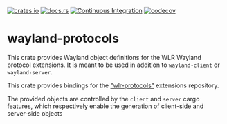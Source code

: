 [![crates.io](https://img.shields.io/crates/v/wayland-protocols-wlr.svg)](https://crates.io/crates/wayland-protocols-wlr)
[![docs.rs](https://docs.rs/wayland-protocols/badge.svg)](https://docs.rs/wayland-protocols-wlr)
[![Continuous Integration](https://github.com/Smithay/wayland-rs/workflows/Continuous%20Integration/badge.svg)](https://github.com/Smithay/wayland-rs/actions?query=workflow%3A%22Continuous+Integration%22)
[![codecov](https://codecov.io/gh/Smithay/wayland-rs/branch/master/graph/badge.svg)](https://codecov.io/gh/Smithay/wayland-rs)

# wayland-protocols

This crate provides Wayland object definitions for the WLR Wayland protocol extensions.
It is meant to be used in addition to `wayland-client` or `wayland-server`.

This crate provides bindings for the ["wlr-protocols"](https://github.com/swaywm/wlr-protocols)
extensions repository.

The provided objects are controlled by the `client` and `server` cargo features, which respectively enable
the generation of client-side and server-side objects